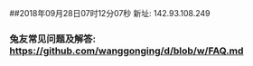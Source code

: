 ##2018年09月28日07时12分07秒 新址: 142.93.108.249
### 兔友常见问题及解答: https://github.com/wanggonging/d/blob/w/FAQ.md
